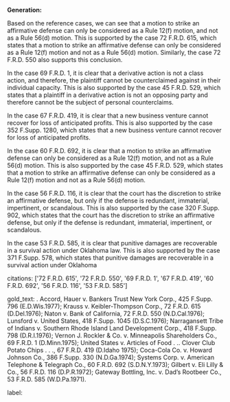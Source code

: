 **Generation:**

 <answer>

Based on the reference cases, we can see that a motion to strike an affirmative defense can only be considered as a Rule 12(f) motion, and not as a Rule 56(d) motion. This is supported by the case 72 F.R.D. 615, which states that a motion to strike an affirmative defense can only be considered as a Rule 12(f) motion and not as a Rule 56(d) motion. Similarly, the case 72 F.R.D. 550 also supports this conclusion.

In the case 69 F.R.D. 1, it is clear that a derivative action is not a class action, and therefore, the plaintiff cannot be counterclaimed against in their individual capacity. This is also supported by the case 45 F.R.D. 529, which states that a plaintiff in a derivative action is not an opposing party and therefore cannot be the subject of personal counterclaims.

In the case 67 F.R.D. 419, it is clear that a new business venture cannot recover for loss of anticipated profits. This is also supported by the case 352 F.Supp. 1280, which states that a new business venture cannot recover for loss of anticipated profits.

In the case 60 F.R.D. 692, it is clear that a motion to strike an affirmative defense can only be considered as a Rule 12(f) motion, and not as a Rule 56(d) motion. This is also supported by the case 45 F.R.D. 529, which states that a motion to strike an affirmative defense can only be considered as a Rule 12(f) motion and not as a Rule 56(d) motion.

In the case 56 F.R.D. 116, it is clear that the court has the discretion to strike an affirmative defense, but only if the defense is redundant, immaterial, impertinent, or scandalous. This is also supported by the case 320 F.Supp. 902, which states that the court has the discretion to strike an affirmative defense, but only if the defense is redundant, immaterial, impertinent, or scandalous.

In the case 53 F.R.D. 585, it is clear that punitive damages are recoverable in a survival action under Oklahoma law. This is also supported by the case 371 F.Supp. 578, which states that punitive damages are recoverable in a survival action under Oklahoma

citations: ['72 F.R.D. 615', '72 F.R.D. 550', '69 F.R.D. 1', '67 F.R.D. 419', '60 F.R.D. 692', '56 F.R.D. 116', '53 F.R.D. 585']

gold_text: . Accord, Hauer v. Bankers Trust New York Corp., 425 F.Supp. 796 (E.D.Wis.1977); Krauss v. Keibler-Thompson Corp., 72 F.R.D. 615 (D.Del.1976); Naton v. Bank of California, 72 F.R.D. 550 (N.D.Cal.1976); Lunsford v. United States, 418 F.Supp. 1045 (D.S.C.1976); Narragansett Tribe of Indians v. Southern Rhode Island Land Development Corp., 418 F.Supp. 798 (D.R.I.1976); Vernon J. Rockler & Co. v. Minneapolis Shareholders Co., 69 F.R.D. 1 (D.Minn.1975); United States v. Articles of Food . .. Clover Club Potato Chips . . ., 67 F.R.D. 419 (D.Idaho 1975); Coca-Cola Co. v. Howard Johnson Co., 386 F.Supp. 330 (N.D.Ga.1974); Systems Corp. v. American Telephone & Telegraph Co., 60 F.R.D. 692 (S.D.N.Y.1973); Gilbert v. Eli Lilly & Co., 56 F.R.D. 116 (D.P.R.1972); Gateway Bottling, Inc. v. Dad’s Rootbeer Co., 53 F.R.D. 585 (W.D.Pa.1971).

label: 